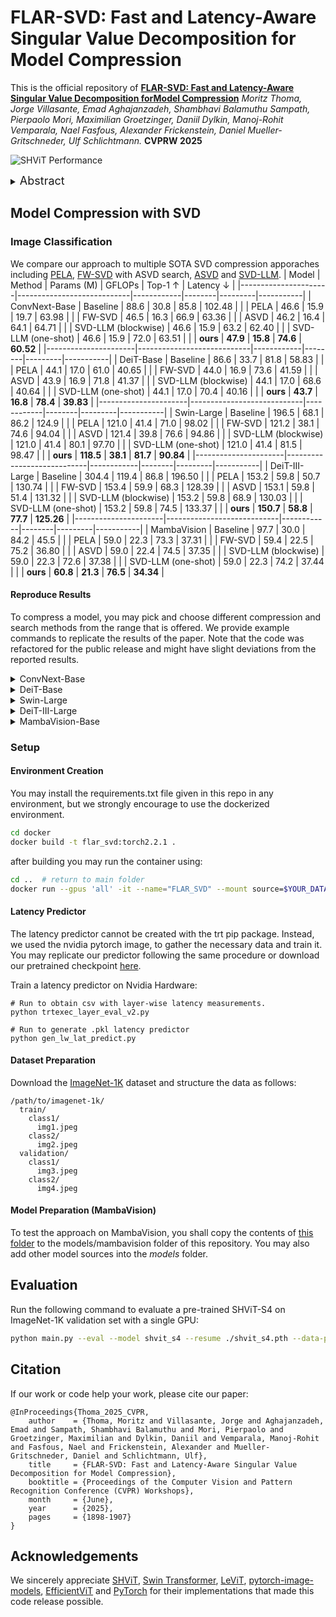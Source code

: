 # FLAR-SVD: Fast and Latency-Aware Singular Value Decomposition for Model Compression

This is the official repository of
[**FLAR-SVD: Fast and Latency-Aware Singular Value Decomposition forModel Compression**](https://openaccess.thecvf.com/content/CVPR2025W/MAI/papers/Thoma_FLAR-SVD_Fast_and_Latency-Aware_Singular_Value_Decomposition_for_Model_Compression_CVPRW_2025_paper.pdf)
*Moritz Thoma, Jorge Villasante, Emad Aghajanzadeh, Shambhavi Balamuthu Sampath, Pierpaolo Mori, Maximilian Groetzinger, Daniil Dylkin, Manoj-Rohit Vemparala, Nael Fasfous, Alexander Frickenstein, Daniel Mueller-Gritschneder, Ulf Schlichtmann.* **CVPRW 2025**

![SHViT Performance](images/main_figure.png)

<details>
  <summary>
  <font size="+1">Abstract</font>
  </summary>
Advanced deep learning architectures have achieved exceptional prediction performance but come with significant computational demands, posing challenges for deployment on resource-constrained devices such as edge devices. While pruning techniques offer a way to reduce model complexity, they often lead to substantial accuracy loss and can require extensive retraining. Alternatively, Singular Value Decomposition (SVD) provides a promising solution by decomposing model weights into lower-dimensional representations, thus maintaining a closer representation of the original features and preserving accuracy. Despite progress in this domain, approaches targeted on vision model architectures typically rely on uniform compression or slow, computationally expensive rank search methods that do not account for latency improvements. In this paper, we introduce Fast, Latency-Aware Rank Singular Value Decomposition (FLAR-SVD), a novel approach that leverages inherent SVD properties to accelerate the rank search process and incorporates latency tuning to further optimize performance for hardware targets. We demonstrate the capability of our approach across CNN, ViT and Mamba architectures on both server and edge hardware. For DeiT we achieve 81.0 % accuracy on ImageNet with only 1 epoch of fine-tuning, while reducing latency by 30 % over the baseline.
</details>

## Model Compression with SVD
### Image Classification
We compare our approach to multiple SOTA SVD compression apporaches including [PELA](https://openaccess.thecvf.com/content/CVPR2024/html/Guo_PELA_Learning_Parameter-Efficient_Models_with_Low-Rank_Approximation_CVPR_2024_paper.html), [FW-SVD](https://arxiv.org/abs/2207.00112) with ASVD search, [ASVD](https://arxiv.org/abs/2312.05821) and [SVD-LLM](https://arxiv.org/abs/2403.07378).
| Model                | Method                     | Params (M) | GFLOPs | Top-1 ↑ | Latency ↓ |
|----------------------|----------------------------|------------|--------|---------|-----------|
| ConvNext-Base        | Baseline                   | 88.6       | 30.8   | 85.8    | 102.48    |
|                      | PELA                       | 46.6       | 15.9   | 19.7    | 63.98     |
|                      | FW-SVD                     | 46.5       | 16.3   | 66.9    | 63.36     |<!--| 46.4       | 16.1   | 64.0    | 64.64     |-->
|                      | ASVD                       | 46.2       | 16.4   | 64.1    | 64.71     |<!--| 46.5       | 16.3   | 60.6    | 63.65     |-->
|                      | SVD-LLM (blockwise)        | 46.6       | 15.9   | 63.2    | 62.40     |
|                      | SVD-LLM (one-shot)         | 46.6       | 15.9   | 72.0    | 63.51     |
|                      | **ours**                   | **47.9**   | **15.8** | **74.6** | **60.52** |<!--| **46.5**   | **16.0** | **74.6** | **59.99** |-->
|----------------------|----------------------------|------------|--------|---------|-----------|
| DeiT-Base            | Baseline                   | 86.6       | 33.7   | 81.8    | 58.83     |
|                      | PELA                       | 44.1       | 17.0   | 61.0    | 40.65     |
|                      | FW-SVD                     | 44.0       | 16.9   | 73.6    | 41.59     |<!--|  44.3       | 17.1   | 73.0    | 40.68     |-->
|                      | ASVD                       | 43.9       | 16.9   | 71.8    | 41.37     |<!--|  43.6       | 16.8   | 68.7    | 40.53     |-->
|                      | SVD-LLM (blockwise)        | 44.1       | 17.0   | 68.6    | 40.64     |
|                      | SVD-LLM (one-shot)         | 44.1       | 17.0   | 70.4    | 40.16     |
|                      | **ours**                   | **43.7**   | **16.8** | **78.4** | **39.83** |<!--| **ours**                   | **44.8**   | **17.3** | **78.9** | **40.14** |-->
|----------------------|----------------------------|------------|--------|---------|-----------|
| Swin-Large           | Baseline                   | 196.5      | 68.1   | 86.2    | 124.9     |
|                      | PELA                       | 121.0      | 41.4   | 71.0    | 98.02     |
|                      | FW-SVD                     | 121.2      | 38.1   | 74.6    | 94.04     |<!--|  120.9      | 38.5   | 76.6    | 91.92     |-->
|                      | ASVD                       | 121.4      | 39.8   | 76.6    | 94.86     |<!--|  120.8      | 39.3   | 75.6    | 94.68     |-->
|                      | SVD-LLM (blockwise)        | 121.0      | 41.4   | 80.1    | 97.70     |
|                      | SVD-LLM (one-shot)         | 121.0      | 41.4   | 81.5    | 98.47     |
|                      | **ours**                   | **118.5**  | **38.1** | **81.7** | **90.84** |<!--| **120.9**  | **39.15** | **82.4** | **92.33** |-->
|----------------------|----------------------------|------------|--------|---------|-----------|
| DeiT-III-Large       | Baseline                   | 304.4      | 119.4  | 86.8    | 196.50    |
|                      | PELA                       | 153.2      | 59.8   | 50.7    | 130.74    |
|                      | FW-SVD                     | 153.4      | 59.9   | 68.3    | 128.39    |<!--| 153.8      | 60.0   | 70.1    | 133.68    |-->
|                      | ASVD                       | 153.1      | 59.8   | 51.4    | 131.32    |<!--|  153.2      | 59.8   | 59.2    | 132.49     |-->
|                      | SVD-LLM (blockwise)        | 153.2      | 59.8   | 68.9    | 130.03    |
|                      | SVD-LLM (one-shot)         | 153.2      | 59.8   | 74.5    | 133.37    |
|                      | **ours**                   | **150.7**  | **58.8** | **77.7** | **125.26** |<!--| **141.9**  | **59.1** | **78.0** | **125.96** |-->
|----------------------|----------------------------|------------|--------|---------|-----------|
| MambaVision          | Baseline                   | 97.7       | 30.0   | 84.2    | 45.5      |
|                      | PELA                       | 59.0       | 22.3   | 73.3    | 37.31     |
|                      | FW-SVD                     | 59.4       | 22.5   | 75.2    | 36.80     |<!--|  58.7       | 22.6   | 74.8    | 37.00     |-->
|                      | ASVD                       | 59.0       | 22.4   | 74.5    | 37.35     |<!--|  59.0       | 22.6   | 75.0    | 37.27     |-->
|                      | SVD-LLM (blockwise)        | 59.0       | 22.3   | 72.6    | 37.38     |
|                      | SVD-LLM (one-shot)         | 59.0       | 22.3   | 74.2    | 37.44     |
|                      | **ours**                   | **60.8**   | **21.3** | **76.5** | **34.34** |<!--| **61.6**   | **21.8** | **76.1** | **34.94** |-->
#### Reproduce Results
To compress a model, you may pick and choose different compression and search methods from the range that is offered. We provide example commands to replicate the results of the paper. Note that the code was refactored for the public release and might have slight deviations from the reported results.
<details><!---ConvNeXt-->
  <summary>ConvNext-Base</summary>
  <ul>
    <details>
      <summary>PELA</summary>
      <ul><pre><code>python compress.py --svd_method svd --search_method uniform --compression_target 0.5 --model convnext_base.fb_in22k_ft_in1k > LOGS/ConvNext_PELA_50.log</code></pre></ul>
    </details>
    <details>
      <summary>FWSVD</summary>
      <ul><pre><code>python compress.py --svd_method fwsvd --search_method asvd --compression_target 0.5 --asvd_alpha 0.5 --calib_bs=128 --seed=280 --model convnext_base.fb_in22k_ft_in1k > LOGS/ConvNext_FWSVD_50.log</code></pre></ul>
    </details>
    <details>
      <summary>ASVD</summary>
      <ul><pre><code>python compress.py --svd_method asvd --search_method asvd --compression_target 0.5 --calib_bs=128 --seed=280 --model convnext_base.fb_in22k_ft_in1k > LOGS/ConvNext_ASVD_50.log</code></pre></ul>
    </details>
    <details>
      <summary>SVD-LLM</summary>
      <ul><li>One-shot</li>
      <pre><code>python compress.py --svd_method svd_llm --search_method uniform --compression_target 0.5 --calib_bs=128 --seed=280 --model convnext_base.fb_in22k_ft_in1k > LOGS/ConvNext_SVD-LLM_oneshot_50.log</code></pre>
      <li>Progressive</li>
      <pre><code>python compress.py --svd_method svd_llm --search_method uniform --compression_target 0.5 --calib_bs=128 --seed=280 --blockwise --stage_name stages --model convnext_base.fb_in22k_ft_in1k > LOGS/ConvNext_SVD-LLM_progr_50.log</code></pre></ul>
    </details>
    <details>
      <summary>FLAR-SVD</summary>
      <ul><pre><code>python compress.py --svd_method flar_svd --search_method flar_svd --compression_target 0.53 --stage_name stages --calib_bs=128 --seed=280 --blockwise --model convnext_base.fb_in22k_ft_in1k > LOGS/ConvNext_FLAR_50.log</code></pre></ul><!-- error_threshold 0.011 -->
    </details>
  </ul>
</details>

<details><!---DeiT-B-->
  <summary>DeiT-Base</summary>
  <ul>
    <details>
      <summary>PELA</summary>
      <ul><pre><code>python compress.py --svd_method svd --search_method uniform --compression_target 0.5 --model deit_base_patch16_224.fb_in1k > LOGS/DeiT_PELA_50.log</code></pre></ul>
    </details>
    <details>
      <summary>FWSVD</summary>
      <ul><pre><code>python compress.py --svd_method fwsvd --search_method asvd --compression_target 0.5 --asvd_alpha 0.5 --calib_bs=128 --seed=280 --model deit_base_patch16_224.fb_in1k > LOGS/DeiT_FWSVD_50.log</code></pre></ul>
    </details>
    <details>
      <summary>ASVD</summary>
      <ul><pre><code>python compress.py --svd_method asvd --search_method asvd --compression_target 0.5 --calib_bs=128 --seed=280 --model deit_base_patch16_224.fb_in1k > LOGS/DeiT_ASVD_50.log</code></pre></ul>
    </details>
    <details>
      <summary>SVD-LLM</summary>
      <ul><li>One-shot</li>
      <pre><code>python compress.py --svd_method svd_llm --search_method uniform --compression_target 0.5 --calib_bs=128 --seed=280 --model deit_base_patch16_224.fb_in1k > LOGS/DeiT_SVD-LLM_oneshot_50.log</code></pre>
      <li>Progressive</li>
      <pre><code>python compress.py --svd_method svd_llm --search_method uniform --compression_target 0.5 --calib_bs=128 --seed=280 --blockwise --model deit_base_patch16_224.fb_in1k > LOGS/DeiT_SVD-LLM_progr_50.log</code></pre></ul>
    </details>
    <details>
      <summary>FLAR-SVD</summary>
      <ul><pre><code>python compress.py --svd_method flar_svd --search_method flar_svd --compression_target 0.51 --calib_bs=128 --seed=280 --blockwise --model deit_base_patch16_224.fb_in1k > LOGS/DeiT_FLAR_50.log</code></pre></ul><!-- error_threshold 0.015 -->
    </details>
  </ul>
</details>

<details><!---Swin-L-->
  <summary>Swin-Large</summary>
  <ul>
    <details>
      <summary>PELA</summary>
      <ul><pre><code>python compress.py --svd_method svd --search_method uniform --compression_target 0.6 --model swin_large_patch4_window7_224.ms_in22k_ft_in1k > LOGS/SwinL_PELA_60.log</code></pre></ul>
    </details>
    <details>
      <summary>FWSVD</summary>
      <ul><pre><code>python compress.py --svd_method fwsvd --search_method asvd --compression_target 0.6 --asvd_alpha 0.5 --calib_bs=64 --seed=280 --model swin_large_patch4_window7_224.ms_in22k_ft_in1k > LOGS/SwinL_FWSVD_60.log</code></pre></ul>
    </details>
    <details>
      <summary>ASVD</summary>
      <ul><pre><code>python compress.py --svd_method asvd --search_method asvd --compression_target 0.6 --calib_bs=64 --seed=280 --model swin_large_patch4_window7_224.ms_in22k_ft_in1k > LOGS/SwinL_ASVD_60.log</code></pre></ul>
    </details>
    <details>
      <summary>SVD-LLM</summary>
      <ul><li>One-shot</li>
      <pre><code>python compress.py --svd_method svd_llm --search_method uniform --compression_target 0.6 --calib_bs=64 --seed=280 --model swin_large_patch4_window7_224.ms_in22k_ft_in1k > LOGS/SwinL_SVD-LLM_oneshot_60.log</code></pre>
      <li>Progressive</li>
      <pre><code>python compress.py --svd_method svd_llm --search_method uniform --compression_target 0.6 --calib_bs=64 --seed=280 --blockwise --stage_name layers --model swin_large_patch4_window7_224.ms_in22k_ft_in1k > LOGS/SwinL_SVD-LLM_progr_60.log</code></pre></ul>
    </details>
    <details>
      <summary>FLAR-SVD</summary>
      <ul><pre><code>python compress.py --svd_method flar_svd --search_method flar_svd --compression_target 0.6 --stage_name layers --calib_bs=64 --seed=280 --blockwise --model swin_large_patch4_window7_224.ms_in22k_ft_in1k > LOGS/SwinL_FLAR_60.log</code></pre></ul><!-- error_threshold 0.005 -->
    </details>
  </ul>
</details>

<details><!---Deit-III-L-->
  <summary>DeiT-III-Large</summary>
  <ul>
    <details>
      <summary>PELA</summary>
      <ul><pre><code>python compress.py --svd_method svd --search_method uniform --compression_target 0.5 --model deit3_large_patch16_224.fb_in22k_ft_in1k > LOGS/DeiTL_PELA_50.log</code></pre></ul>
    </details>
    <details>
      <summary>FWSVD</summary>
      <ul><pre><code>python compress.py --svd_method fwsvd --search_method asvd --compression_target 0.5 --asvd_alpha 0.5 --calib_bs=64 --seed=280 --model deit3_large_patch16_224.fb_in22k_ft_in1k > LOGS/DeiTL_FWSVD_50.log</code></pre></ul>
    </details>
    <details>
      <summary>ASVD</summary>
      <ul><pre><code>python compress.py --svd_method asvd --search_method asvd --compression_target 0.5 --calib_bs=64 --seed=280 --model deit3_large_patch16_224.fb_in22k_ft_in1k > LOGS/DeiTL_ASVD_50.log</code></pre></ul>
    </details>
    <details>
      <summary>SVD-LLM</summary>
      <ul><li>One-shot</li>
      <pre><code>python compress.py --svd_method svd_llm --search_method uniform --compression_target 0.5 --calib_bs=128 --seed=280 --model deit3_large_patch16_224.fb_in22k_ft_in1k > LOGS/DeiTL_SVD-LLM_oneshot_50.log</code></pre>
      <li>Progressive</li>
      <pre><code>python compress.py --svd_method svd_llm --search_method uniform --compression_target 0.5 --calib_bs=128 --seed=280 --blockwise --model deit3_large_patch16_224.fb_in22k_ft_in1k > LOGS/DeiTL_SVD-LLM_progr_50.log</code></pre></ul>
    </details>
    <details>
      <summary>FLAR-SVD</summary>
      <ul><pre><code>python compress.py --svd_method flar_svd --search_method flar_svd --compression_target 0.5 --calib_bs=128 --seed=280 --blockwise --model deit3_large_patch16_224.fb_in22k_ft_in1k > LOGS/DeiTL_FLAR_50.log</code></pre></ul><!-- error_threshold 0.0075 -->
    </details>
  </ul>
</details>

<details><!---MambaVision-B-->
  <summary>MambaVision-Base</summary>
  <ul>
    <details>
      <summary>PELA</summary>
      <ul><pre><code>python compress.py --svd_method svd --search_method uniform --compression_target 0.55 --model mamba_vision_B > LOGS/Mamba_PELA_55.log</code></pre></ul>
    </details>
    <details>
      <summary>FWSVD</summary>
      <ul><pre><code>python compress.py --svd_method fwsvd --search_method asvd --compression_target 0.55 --asvd_alpha 0.5 --calib_bs=128 --seed=280 --model mamba_vision_B > LOGS/Mamba_FWSVD_55.log</code></pre></ul>
    </details>
    <details>
      <summary>ASVD</summary>
      <ul><pre><code>python compress.py --svd_method asvd --search_method asvd --compression_target 0.55 --calib_bs=128 --seed=280 --model mamba_vision_B > LOGS/Mamba_ASVD_55.log</code></pre></ul>
    </details>
    <details>
      <summary>SVD-LLM</summary>
      <ul><li>One-shot</li>
      <pre><code>python compress.py --svd_method svd_llm --search_method uniform --compression_target 0.55 --calib_bs=128 --seed=280 --model mamba_vision_B > LOGS/Mamba_SVD-LLM_oneshot_55.log</code></pre>
      <li>Progressive</li>
      <pre><code>python compress.py --svd_method svd_llm --search_method uniform --compression_target 0.55 --calib_bs=128 --seed=280 --blockwise --stage_name levels --model mamba_vision_B > LOGS/Mamba_SVD-LLM_progr_55.log</code></pre></ul>
    </details>
    <details>
      <summary>FLAR-SVD</summary>
      <ul><pre><code>python compress.py --svd_method flar_svd --search_method flar_svd --compression_target 0.6 --stage_name levels --blockwise --calib_bs=128 --seed=280 --model mamba_vision_B > LOGS/Mamba_FLAR_55.log</code></pre></ul><!-- error_threshold 0.006 -->
    </details>
  </ul>
</details>

### Setup
#### Environment Creation
You may install the requirements.txt file given in this repo in any environment, but we strongly encourage to use the dockerized environment.
```bash
cd docker
docker build -t flar_svd:torch2.2.1 .
```
after building you may run the container using:
```bash
cd ..  # return to main folder
docker run --gpus 'all' -it --name="FLAR_SVD" --mount source=$YOUR_DATASETFOLDER,target=/data,type=bind,readonly --mount source=./,target=/workspace,type=bind flar_svd:torch2.2.1
```

#### Latency Predictor
The latency predictor cannot be created with the trt pip package. Instead, we used the nvidia pytorch image, to gather the necessary data and train it.
You may replicate our predictor following the same procedure or download our pretrained checkpoint [here](tbd).

Train a latency predictor on Nvidia Hardware:
```
# Run to obtain csv with layer-wise latency measurements.
python trtexec_layer_eval_v2.py

# Run to generate .pkl latency predictor
python gen_lw_lat_predict.py
```

#### Dataset Preparation

Download the [ImageNet-1K](http://image-net.org/) dataset and structure the data as follows:
```
/path/to/imagenet-1k/
  train/
    class1/
      img1.jpeg
    class2/
      img2.jpeg
  validation/
    class1/
      img3.jpeg
    class2/
      img4.jpeg
```

#### Model Preparation (MambaVision)
To test the approach on MambaVision, you shall copy the contents of [this folder](https://github.com/NVlabs/MambaVision/tree/main/mambavision/models) to the models/mambavision folder of this repository. You may also add other model sources into the *models* folder.

## Evaluation
Run the following command to evaluate a pre-trained SHViT-S4 on ImageNet-1K validation set with a single GPU:
```bash
python main.py --eval --model shvit_s4 --resume ./shvit_s4.pth --data-path $PATH_TO_IMAGENET --input-size 256
```

## Citation
If our work or code help your work, please cite our paper:
```
@InProceedings{Thoma_2025_CVPR,
    author    = {Thoma, Moritz and Villasante, Jorge and Aghajanzadeh, Emad and Sampath, Shambhavi Balamuthu and Mori, Pierpaolo and Groetzinger, Maximilian and Dylkin, Daniil and Vemparala, Manoj-Rohit and Fasfous, Nael and Frickenstein, Alexander and Mueller-Gritschneder, Daniel and Schlichtmann, Ulf},
    title     = {FLAR-SVD: Fast and Latency-Aware Singular Value Decomposition for Model Compression},
    booktitle = {Proceedings of the Computer Vision and Pattern Recognition Conference (CVPR) Workshops},
    month     = {June},
    year      = {2025},
    pages     = {1898-1907}
}
```

## Acknowledgements
We sincerely appreciate [SHViT](https://github.com/ysj9909/SHViT), [Swin Transformer](https://github.com/microsoft/swin-transformer), [LeViT](https://github.com/facebookresearch/LeViT), [pytorch-image-models](https://github.com/rwightman/pytorch-image-models), [EfficientViT](https://github.com/microsoft/Cream/tree/main/EfficientViT) and [PyTorch](https://github.com/pytorch/pytorch) for their implementations that made this code release possible.
